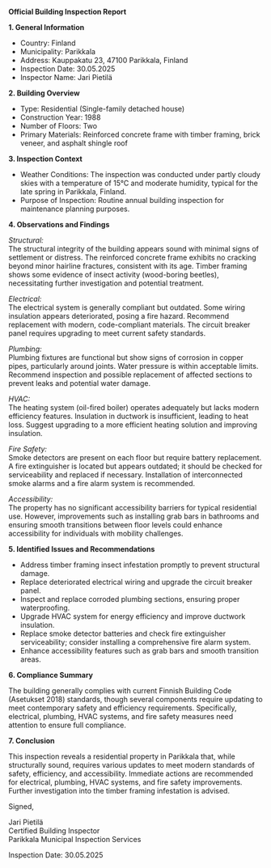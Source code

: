 **Official Building Inspection Report**

**1. General Information**

- Country: Finland
- Municipality: Parikkala
- Address: Kauppakatu 23, 47100 Parikkala, Finland
- Inspection Date: 30.05.2025
- Inspector Name: Jari Pietilä

**2. Building Overview**

- Type: Residential (Single-family detached house)
- Construction Year: 1988
- Number of Floors: Two
- Primary Materials: Reinforced concrete frame with timber framing, brick veneer, and asphalt shingle roof

**3. Inspection Context**

- Weather Conditions: The inspection was conducted under partly cloudy skies with a temperature of 15°C and moderate humidity, typical for the late spring in Parikkala, Finland.
- Purpose of Inspection: Routine annual building inspection for maintenance planning purposes.

**4. Observations and Findings**

*Structural:*  
The structural integrity of the building appears sound with minimal signs of settlement or distress. The reinforced concrete frame exhibits no cracking beyond minor hairline fractures, consistent with its age. Timber framing shows some evidence of insect activity (wood-boring beetles), necessitating further investigation and potential treatment.

*Electrical:*  
The electrical system is generally compliant but outdated. Some wiring insulation appears deteriorated, posing a fire hazard. Recommend replacement with modern, code-compliant materials. The circuit breaker panel requires upgrading to meet current safety standards.

*Plumbing:*  
Plumbing fixtures are functional but show signs of corrosion in copper pipes, particularly around joints. Water pressure is within acceptable limits. Recommend inspection and possible replacement of affected sections to prevent leaks and potential water damage.

*HVAC:*  
The heating system (oil-fired boiler) operates adequately but lacks modern efficiency features. Insulation in ductwork is insufficient, leading to heat loss. Suggest upgrading to a more efficient heating solution and improving insulation.

*Fire Safety:*  
Smoke detectors are present on each floor but require battery replacement. A fire extinguisher is located but appears outdated; it should be checked for serviceability and replaced if necessary. Installation of interconnected smoke alarms and a fire alarm system is recommended.

*Accessibility:*  
The property has no significant accessibility barriers for typical residential use. However, improvements such as installing grab bars in bathrooms and ensuring smooth transitions between floor levels could enhance accessibility for individuals with mobility challenges.

**5. Identified Issues and Recommendations**

- Address timber framing insect infestation promptly to prevent structural damage.
- Replace deteriorated electrical wiring and upgrade the circuit breaker panel.
- Inspect and replace corroded plumbing sections, ensuring proper waterproofing.
- Upgrade HVAC system for energy efficiency and improve ductwork insulation.
- Replace smoke detector batteries and check fire extinguisher serviceability; consider installing a comprehensive fire alarm system.
- Enhance accessibility features such as grab bars and smooth transition areas.

**6. Compliance Summary**

The building generally complies with current Finnish Building Code (Asetukset 2018) standards, though several components require updating to meet contemporary safety and efficiency requirements. Specifically, electrical, plumbing, HVAC systems, and fire safety measures need attention to ensure full compliance.

**7. Conclusion**

This inspection reveals a residential property in Parikkala that, while structurally sound, requires various updates to meet modern standards of safety, efficiency, and accessibility. Immediate actions are recommended for electrical, plumbing, HVAC systems, and fire safety improvements. Further investigation into the timber framing infestation is advised. 

Signed,

Jari Pietilä  
Certified Building Inspector  
Parikkala Municipal Inspection Services  

Inspection Date: 30.05.2025